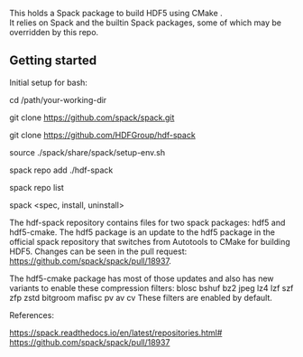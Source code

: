 This holds a Spack package to build HDF5 using CMake .  
It relies on Spack and the builtin Spack packages, some of which may be overridden by this repo.

## Getting started

Initial setup for bash:

cd /path/your-working-dir

git clone https://github.com/spack/spack.git

git clone https://github.com/HDFGroup/hdf-spack

source ./spack/share/spack/setup-env.sh

spack repo add ./hdf-spack

spack repo list

spack <spec, install, uninstall> <package>

The hdf-spack repository contains files for two spack packages:  hdf5 and hdf5-cmake.
The hdf5 package is an update to the hdf5 package in the official spack repository
that switches from Autotools to CMake for building HDF5.  Changes can be seen in the
pull request:  https://github.com/spack/spack/pull/18937.

The hdf5-cmake package has most of those updates and also has new variants to enable
these compression filters:
    blosc bshuf bz2 jpeg lz4 lzf szf
    zfp zstd bitgroom mafisc pv av cv
These filters are enabled by default.

References: 

https://spack.readthedocs.io/en/latest/repositories.html#
https://github.com/spack/spack/pull/18937

